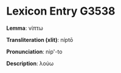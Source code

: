 # Lexicon Entry G3538

**Lemma**: νίπτω

**Transliteration (xlit)**: níptō

**Pronunciation**: nip'-to

**Description**:
λούω
